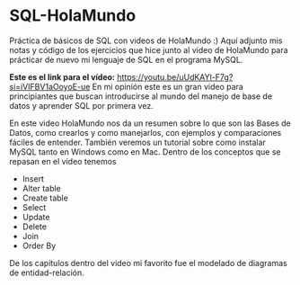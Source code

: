 # SQL-HolaMundo
Práctica de básicos de SQL con videos de HolaMundo :)
Aquí adjunto mis notas y código de los ejercicios que hice junto al video de HolaMundo para prácticar de nuevo mi lenguaje de SQL en el programa MySQL.

**Este es el link para el vídeo:**
https://youtu.be/uUdKAYl-F7g?si=iVIFBV1aOoyoE-ue
En mi opinión este es un gran video para principiantes que buscan introducirse al mundo del manejo de base de datos y aprender SQL por primera vez.

En este video HolaMundo nos da un resumen sobre lo que son las Bases de Datos, como crearlos y como manejarlos, con ejemplos y comparaciones fáciles de entender. También veremos un tutorial sobre como instalar MySQL tanto en Windows como en Mac.
Dentro de los conceptos que se repasan en el video tenemos 
- Insert
- Alter table
- Create table
- Select
- Update
- Delete
- Join
- Order By

De los capítulos dentro del video mi favorito fue el modelado de diagramas de entidad-relación.
